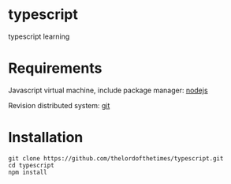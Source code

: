 # typescript
typescript learning

# Requirements

Javascript virtual machine, include package manager: [nodejs](https://nodejs.org/)

Revision distributed system: [git](https://git-scm.com/)

# Installation

    git clone https://github.com/thelordofthetimes/typescript.git
    cd typescript
    npm install